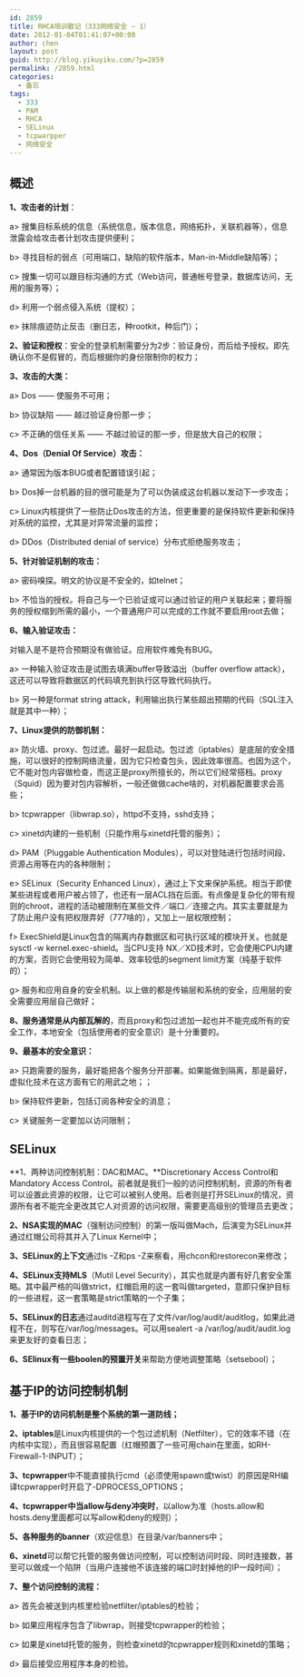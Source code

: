 ```yaml
---
id: 2859
title: RHCA培训散记（333网络安全 – 1）
date: 2012-01-04T01:41:07+00:00
author: chen
layout: post
guid: http://blog.yikuyiku.com/?p=2859
permalink: /2859.html
categories:
  - 备忘
tags:
  - 333
  - PAM
  - RHCA
  - SELinux
  - tcpwarpper
  - 网络安全
---
```

## 概述

**1、攻击者的计划**：
  
a> 搜集目标系统的信息（系统信息，版本信息，网络拓扑，关联机器等），信息泄露会给攻击者计划攻击提供便利；
  
b> 寻找目标的弱点（可用端口，缺陷的软件版本，Man-in-Middle缺陷等）；
  
c> 搜集一切可以跟目标沟通的方式（Web访问，普通帐号登录，数据库访问，无用的服务等）；
  
d> 利用一个弱点侵入系统（提权）；
  
e> 抹除痕迹防止反击（删日志，种rootkit，种后门）；

**2、验证和授权**：安全的登录机制需要分为2步：验证身份，而后给予授权。即先确认你不是假冒的，而后根据你的身份限制你的权力；

**3、攻击的大类：**
  
a> Dos —— 使服务不可用；
  
b> 协议缺陷 —— 越过验证身份那一步；
  
c> 不正确的信任关系 —— 不越过验证的那一步，但是放大自己的权限；

**4、Dos（Denial Of Service）攻击：**
  
a> 通常因为版本BUG或者配置错误引起；
  
b> Dos掉一台机器的目的很可能是为了可以伪装成这台机器以发动下一步攻击；
  
c> Linux内核提供了一些防止Dos攻击的方法，但更重要的是保持软件更新和保持对系统的监控，尤其是对异常流量的监控；
  
d> DDos（Distributed denial of service）分布式拒绝服务攻击；

**5、针对验证机制的攻击：**
  
a> 密码嗅探。明文的协议是不安全的，如telnet；
  
b> 不恰当的授权。将自己与一个已验证或可以通过验证的用户关联起来；要将服务的授权缩到所需的最小，一个普通用户可以完成的工作就不要启用root去做；

**6、输入验证攻击：**
  
对输入是不是符合预期没有做验证。应用软件难免有BUG。
  
a> 一种输入验证攻击是试图去填满buffer导致溢出（buffer overflow attack），这还可以导致将数据区的代码填充到执行区导致代码执行。
  
b> 另一种是format string attack，利用输出执行某些超出预期的代码（SQL注入就是其中一种）；

**7、Linux提供的防御机制：**
  
a> 防火墙、proxy、包过滤。最好一起启动。包过滤（iptables）是底层的安全措施，可以很好的控制网络流量，因为它只检查包头，因此效率很高。也因为这个，它不能对包内容做检查，而这正是proxy所擅长的，所以它们经常搭档。proxy（Squid）因为要对包内容解析，一般还做做cache啥的，对机器配置要求会高些；
  
b> tcpwrapper（libwrap.so），httpd不支持，sshd支持；
  
c> xinetd内建的一些机制（只能作用与xinetd托管的服务）；
  
d> PAM（Pluggable Authentication Modules），可以对登陆进行包括时间段、资源占用等在内的各种限制；
  
e> SELinux（Security Enhanced Linux），通过上下文来保护系统。相当于即使某些进程或者用户被占领了，也还有一层ACL挡在后面。有点像是复杂化的带有规则的chroot，进程的活动被限制在某些文件／端口／连接之内。其实主要就是为了防止用户没有把权限弄好（777啥的），又加上一层权限控制；
  
f> ExecShield是Linux包含的隔离内存数据区和可执行区域的模块开关。也就是 sysctl -w kernel.exec-shield。当CPU支持 NX／XD技术时，它会使用CPU内建的方案，否则它会使用较为简单、效率较低的segment limit方案（纯基于软件的）；
  
g> 服务和应用自身的安全机制。以上做的都是传输层和系统的安全，应用层的安全需要应用层自己做好；

**8、服务通常是从内部瓦解的**，而且proxy和包过滤加一起也并不能完成所有的安全工作，本地安全（包括使用者的安全意识）是十分重要的。

**9、最基本的安全意识：**
  
a> 只跑需要的服务，最好能把各个服务分开部署。如果能做到隔离，那是最好，虚拟化技术在这方面有它的用武之地；；
  
b> 保持软件更新，包括订阅各种安全的消息；
  
c> 关键服务一定要加以访问限制；



## SELinux

**1、两种访问控制机制：DAC和MAC。**Discretionary Access Control和Mandatory Access Control。前者就是我们一般的访问控制机制，资源的所有者可以设置此资源的权限，让它可以被别人使用。后者则是打开SELinux的情况，资源所有者不能完全更改其它人对资源的访问权限，需要更高级别的管理员去更改；

**2、NSA实现的MAC**（强制访问控制）的第一版叫做Mach，后演变为SELinux并通过红帽公司将其并入了Linux Kernel中；

**3、SELinux的上下文**通过ls -Z和ps -Z来察看，用chcon和restorecon来修改；

**4、SELinux支持MLS**（Mutil Level Security），其实也就是内置有好几套安全策略。其中最严格的叫做strict，红帽启用的这一套叫做targeted，意即只保护目标的一些进程，这一套策略是strict策略的一个子集；

**5、SELinux的日志**通过auditd进程写在了文件/var/log/audit/auditlog，如果此进程不在，则写在/var/log/messages。可以用sealert -a /var/log/audit/audit.log来更友好的查看日志；

**6、SElinux有一些boolen的预置开关**来帮助方便地调整策略（setsebool）；



## 基于IP的访问控制机制

**1、基于IP的访问机制是整个系统的第一道防线；**

**2、iptables**是Linux内核提供的一个包过滤机制（Netfilter），它的效率不错（在内核中实现），而且很容易配置（红帽预置了一些可用chain在里面，如RH-Firewall-1-INPUT）；

**3、tcpwrapper**中不能直接执行cmd（必须使用spawn或twist）的原因是RH编译tcpwrapper时开启了-DPROCESS_OPTIONS；

**4、tcpwrapper中当allow与deny冲突时**，以allow为准（hosts.allow和hosts.deny里面都可以写allow和deny的规则）；

**5、各种服务的banner**（欢迎信息）在目录/var/banners中；

**6、xinetd**可以帮它托管的服务做访问控制，可以控制访问时段、同时连接数，甚至可以做成一个陷阱（当用户连接他不该连接的端口时封掉他的IP一段时间）；

**7、整个访问控制的流程：**
  
a> 首先会被送到内核里检验netfilter/iptables的检验；
  
b> 如果应用程序包含了libwrap，则接受tcpwrapper的检验；
  
c> 如果是xinetd托管的服务，则检查xinetd的tcpwrapper规则和xinetd的策略；
  
d> 最后接受应用程序本身的检验。